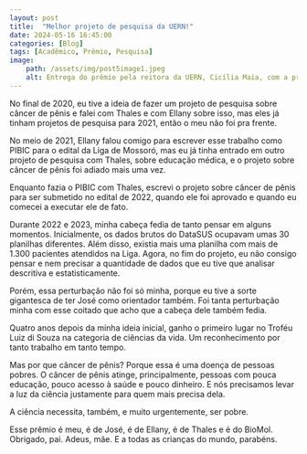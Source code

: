 ```yaml
---
layout: post
title:  "Melhor projeto de pesquisa da UERN!"
date: 2024-05-16 16:45:00
categories: [Blog]
tags: [Acadêmico, Prêmio, Pesquisa]
image: 
    path: /assets/img/post5image1.jpeg
    alt: Entrega do prêmio pela reitora da UERN, Cicília Maia, com a presença de outras autoridades da instituição
---
```


No final de 2020, eu tive a ideia de fazer um projeto de pesquisa sobre câncer de pênis e falei com Thales e com Ellany sobre isso, mas eles já tinham projetos de pesquisa para 2021, então o meu não foi pra frente.

No meio de 2021, Ellany falou comigo para escrever esse trabalho como PIBIC para o edital da Liga de Mossoró, mas eu já tinha entrado em outro projeto de pesquisa com Thales, sobre educação médica, e o projeto sobre câncer de pênis foi adiado mais uma vez.

Enquanto fazia o PIBIC com Thales, escrevi o projeto sobre câncer de pênis para ser submetido no edital de 2022, quando ele foi aprovado e quando eu comecei a executar ele de fato.

Durante 2022 e 2023, minha cabeça fedia de tanto pensar em alguns momentos. Inicialmente, os dados brutos do DataSUS ocupavam umas 30 planilhas diferentes. Além disso, existia mais uma planilha com mais de 1.300 pacientes atendidos na Liga. Agora, no fim do projeto, eu não consigo pensar e nem precisar a quantidade de dados que eu tive que analisar descritiva e estatisticamente.

Porém, essa perturbação não foi só minha, porque eu tive a sorte gigantesca de ter José como orientador também. Foi tanta perturbação minha com esse coitado que acho que a cabeça dele também fedia.

Quatro anos depois da minha ideia inicial, ganho o primeiro lugar no Troféu Luiz di Souza na categoria de ciências da vida. Um reconhecimento por tanto trabalho em tanto tempo.

Mas por que câncer de pênis? Porque essa é uma doença de pessoas pobres. O câncer de pênis atinge, principalmente, pessoas com pouca educação, pouco acesso à saúde e pouco dinheiro. E nós precisamos levar a luz da ciência justamente para quem mais precisa dela.

A ciência necessita, também, e muito urgentemente, ser pobre.

Esse prêmio é meu, é de José, é de Ellany, é de Thales e é do BioMol. Obrigado, pai. Adeus, mãe. E a todas as crianças do mundo, parabéns.